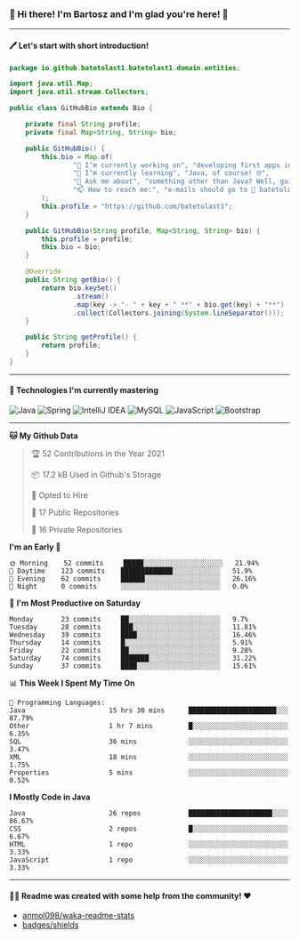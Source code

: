 ### 👋 Hi there! I'm Bartosz and I'm glad you're here! 🥰

-------

#### 🖊 Let's start with short introduction!

```Java
package io.github.batetolast1.batetolast1.domain.entities;

import java.util.Map;
import java.util.stream.Collectors;

public class GitHubBio extends Bio {

    private final String profile;
    private final Map<String, String> bio;

    public GitHubBio() {
        this.bio = Map.of(
                "🔭 I’m currently working on", "developing first apps in Spring 🍃",
                "🌱 I’m currently learning", "Java, of course! 🤓",
                "💬 Ask me about", "something other than Java? Well, guitars 🎸, fantasy 📖, PC 💻 and mobile 📲",
                "📫 How to reach me:", "e-mails should go to 📩 batetolast1@gmail.com; you can also say 👋"
        );
        this.profile = "https://github.com/batetolast1";
    }

    public GitHubBio(String profile, Map<String, String> bio) {
        this.profile = profile;
        this.bio = bio;
    }

    @Override
    public String getBio() {
        return bio.keySet()
                .stream()
                .map(key -> "- " + key + " **" + bio.get(key) + "**")
                .collect(Collectors.joining(System.lineSeparator()));
    }

    public String getProfile() {
        return profile;
    }
}
```

-------

#### 🚀 Technologies I'm currently mastering

![Java](https://img.shields.io/badge/Java-15-blue?logo=java)
![Spring](https://img.shields.io/badge/Spring-5.3-blue?logo=spring)
![IntelliJ IDEA](https://img.shields.io/badge/IntelliJ_IDEA-2020.2.3-blue?logo=intellij-idea)
![MySQL](https://img.shields.io/badge/MySQL-8.0.22-blue?logo=mysql)
![JavaScript](https://img.shields.io/badge/JavaScript-ES11-blue?logo=javascript)
![Bootstrap](https://img.shields.io/badge/Bootstrap-v4.5.2-blue?logo=bootstrap)

-------

<!--START_SECTION:waka-->
**🐱 My Github Data** 

> 🏆 52 Contributions in the Year 2021
 > 
> 📦 17.2 kB Used in Github's Storage 
 > 
> 💼 Opted to Hire
 > 
> 📜 17 Public Repositories 
 > 
> 🔑 16 Private Repositories  
 > 
**I'm an Early 🐤** 

```text
🌞 Morning    52 commits     █████░░░░░░░░░░░░░░░░░░░░   21.94% 
🌆 Daytime    123 commits    █████████████░░░░░░░░░░░░   51.9% 
🌃 Evening    62 commits     ██████░░░░░░░░░░░░░░░░░░░   26.16% 
🌙 Night      0 commits      ░░░░░░░░░░░░░░░░░░░░░░░░░   0.0%

```
📅 **I'm Most Productive on Saturday** 

```text
Monday       23 commits     ██░░░░░░░░░░░░░░░░░░░░░░░   9.7% 
Tuesday      28 commits     ███░░░░░░░░░░░░░░░░░░░░░░   11.81% 
Wednesday    39 commits     ████░░░░░░░░░░░░░░░░░░░░░   16.46% 
Thursday     14 commits     █░░░░░░░░░░░░░░░░░░░░░░░░   5.91% 
Friday       22 commits     ██░░░░░░░░░░░░░░░░░░░░░░░   9.28% 
Saturday     74 commits     ███████░░░░░░░░░░░░░░░░░░   31.22% 
Sunday       37 commits     ████░░░░░░░░░░░░░░░░░░░░░   15.61%

```


📊 **This Week I Spent My Time On** 

```text
💬 Programming Languages: 
Java                     15 hrs 30 mins      ██████████████████████░░░   87.79% 
Other                    1 hr 7 mins         █░░░░░░░░░░░░░░░░░░░░░░░░   6.35% 
SQL                      36 mins             ░░░░░░░░░░░░░░░░░░░░░░░░░   3.47% 
XML                      18 mins             ░░░░░░░░░░░░░░░░░░░░░░░░░   1.75% 
Properties               5 mins              ░░░░░░░░░░░░░░░░░░░░░░░░░   0.52%

```

**I Mostly Code in Java** 

```text
Java                     26 repos            █████████████████████░░░░   86.67% 
CSS                      2 repos             █░░░░░░░░░░░░░░░░░░░░░░░░   6.67% 
HTML                     1 repo              ░░░░░░░░░░░░░░░░░░░░░░░░░   3.33% 
JavaScript               1 repo              ░░░░░░░░░░░░░░░░░░░░░░░░░   3.33%

```



<!--END_SECTION:waka-->

-------

#### 👨‍💻 Readme was created with some help from the community! ❤️

- [anmol098/waka-readme-stats](https://github.com/anmol098/waka-readme-stats)
- [badges/shields](https://github.com/badges/shields)
